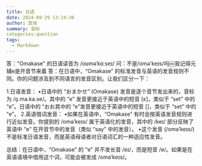 ```yaml
---
title: 日语
date: 2024-09-29 13:14:20
author: 其他
summary: 音标
categories:question
tags:
  - Markdown
---
```


答："Omakase" 的日语读音为 /oʊməˈkɑːseɪ/
问：不是/omə'keɪs/吗￼我记得元辅e是开音节来着
答：在日语中，“Omakase” 的标准发音与英语的发音规则不同。你的问题涉及到不同语言的发音区别。让我们区分一下：

1.日语发音：
•日语中的 “おまかせ” (Omakase) 发音是逐个音节发出来的，音标为 /o̞.ma.ka.se/。其中的 “e” 发音更接近于英语中的短音 [ɛ]，类似于 “set” 中的 “e”。日语中的 “おお其中的 “e”发音更接近于英语中的短音 []，类似于 “set” 中的 “e”。
2.英语借词发音：
•如果在英语中，“Omakase” 有时会按英语发音规则进行近似发音。你提到的 /omə’keɪs/ 属于英语化的发音，其中的 /keɪ/ 部分反映了英语中 “e” 在开音节中的发音（类似 “say” 中的发音）。
•这个发音 (/omə’keɪs/) 不是标准日语发音，而是英语母语者对日语词汇的一种适应性发音。

总结：在日语中，“Omakase” 的 “e” 并不发长音 /eɪ/，而是短音 /e/。如果是在英语语境中借用这个词，可能会被发成 /omə’keɪs/。

